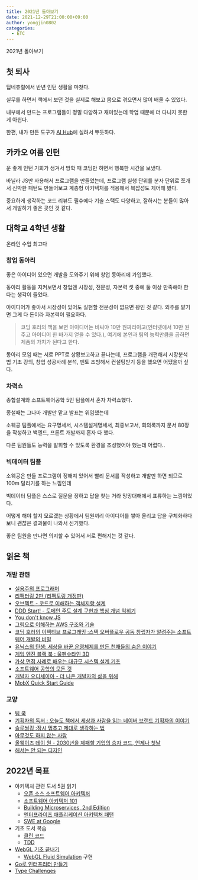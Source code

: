 ```yaml
---
title: 2021년 돌아보기
date: 2021-12-29T21:00:00+09:00
author: yongjin0802
categories:
  - ETC
---
```


2021년 돌아보기

## 첫 퇴사

딥네츄럴에서 반년 인턴 생활을 마쳤다.

실무를 하면서 책에서 보던 것을 실제로 해보고 몸으로 겪으면서 많이 배울 수 있었다.

내부에서 만드는 프로그램들이 정말 다양하고 재미있는데 학업 때문에 더 다니지 못한 게 아쉽다.

한편, 내가 만든 도구가 [AI Hub](https://aihub.or.kr/aidata/30735)에 실려서 뿌듯하다.

## 카카오 여름 인턴

운 좋게 인턴 기회가 생겨서 방학 때 코딩만 하면서 행복한 시간을 보냈다.

바닐라 JS만 사용해서 프로그램을 만들었는데, 프로그램 실행 단위를 분자 단위로 쪼개서 신박한 패턴도 만들어보고 계층형 아키텍처를 적용해서 복잡성도 제어해 봤다.

중요하게 생각하는 코드 리뷰도 필수에다 기술 스택도 다양하고, 잘하시는 분들이 많아서 개발하기 좋은 곳인 것 같다.

## 대학교 4학년 생활

온라인 수업 최고다

### 창업 동아리

좋은 아이디어 있으면 개발을 도와주기 위해 창업 동아리에 가입했다.

동아리 활동을 지켜보면서 창업엔 시장성, 전문성, 자본력 셋 중에 둘 이상 만족해야 한다는 생각이 들었다.

아이디어가 좋아서 시장성이 있어도 실현할 전문성이 없으면 꽝인 것 같다. 외주를 맡기면 그게 다 돈이라 자본력이 필요하다.

> 코딩 호러의 책을 보면 아이디어는 비싸야 10만 원짜리이고(인터넷에서 10만 원 주고 아이디어 한 바가지 얻을 수 있다.), 여기에 본인과 팀의 능력만큼을 곱하면 제품의 가치가 된다고 한다.

동아리 모임 때는 서로 PPT로 상황보고하고 끝나는데, 프로그램을 개편해서 시장분석법 기초 강의, 창업 성공사례 분석, 멘토 초빙해서 컨설팅받기 등을 했으면 어땠을까 싶다.

### 차력쇼

종합설계와 소프트웨어공학 5인 팀플에서 혼자 차력쇼했다.

종설때는 그나마 개발만 맡고 발표는 위임했는데

소웨공 팀플에서는 요구명세서, 시스템설계명세서, 최종보고서, 회의록까지 문서 80장을 작성하고 백엔드, 프론트 개발까지 혼자 다 했다.

다른 팀원들도 능력을 발휘할 수 있도록 환경을 조성했어야 했는데 어렵다..

### 빅데이터 팀플

소웨공은 만들 프로그램이 정해져 있어서 빨리 문서를 작성하고 개발만 하면 되므로 100m 달리기를 하는 느낌인데

빅데이터 팀플은 스스로 질문을 정하고 답을 찾는 거라 망망대해에서 표류하는 느낌이었다.

어떻게 해야 할지 모르겠는 상황에서 팀원끼리 아이디어를 쌓아 올리고 답을 구체화하다 보니 괜찮은 결과물이 나와서 신기했다.

좋은 팀원을 만나면 의지할 수 있어서 서로 편해지는 것 같다.

## 읽은 책

### 개발 관련

- [실용주의 프로그래머](https://www.aladin.co.kr/shop/wproduct.aspx?ItemId=38786788)
- [리팩터링 2판 (리팩토링 개정판)](https://www.aladin.co.kr/shop/wproduct.aspx?ItemId=236186172)
- [오브젝트 - 코드로 이해하는 객체지향 설계](https://www.aladin.co.kr/shop/wproduct.aspx?ItemId=193681076)
- [DDD Start! - 도메인 주도 설계 구현과 핵심 개념 익히기](https://www.aladin.co.kr/shop/wproduct.aspx?ItemId=84000742)
- [You don't know JS](https://www.aladin.co.kr/shop/wproduct.aspx?ItemId=112387204)
- [그림으로 이해하는 AWS 구조와 기술](https://www.aladin.co.kr/shop/wproduct.aspx?ItemId=274143194)
- [코딩 호러의 이펙티브 프로그래밍 :스택 오버플로우 공동 창립자가 알려주는 소프트웨어 개발의 비밀](https://www.aladin.co.kr/shop/wproduct.aspx?ItemId=24817127)
- [유닉스의 탄생: 세상을 바꾼 운영체제를 만든 천재들의 숨은 이야기](https://www.aladin.co.kr/shop/wproduct.aspx?ItemId=246390920)
- [게임 엔진 블랙 북 : 울펜슈타인 3D](https://www.aladin.co.kr/shop/wproduct.aspx?ItemId=254236998)
- [가상 면접 사례로 배우는 대규모 시스템 설계 기초 ](https://www.aladin.co.kr/shop/wproduct.aspx?ItemId=276041776)
- [소프트웨어 공학의 모든 것](https://www.aladin.co.kr/shop/wproduct.aspx?ItemId=231347166)
- [개발자 오디세이아 - 더 나은 개발자의 삶을 위해](https://www.aladin.co.kr/shop/wproduct.aspx?ItemId=235367394)
- [MobX Quick Start Guide](https://www.packtpub.com/product/mobx-quick-start-guide/9781789344837)

### 교양

- [팀 쿡](https://www.aladin.co.kr/shop/wproduct.aspx?ItemId=191619501)
- [기획자의 독서 : 오늘도 책에서 세상과 사람을 읽는 네이버 브랜드 기획자의 이야기](https://www.aladin.co.kr/shop/wproduct.aspx?ItemId=275470339)
- [슬로씽킹 :잠시 멈추고 제대로 생각하는 법](https://www.aladin.co.kr/shop/wproduct.aspx?ItemId=45535408)
- [아무것도 하지 않는 사람](https://www.aladin.co.kr/shop/wproduct.aspx?ItemId=276376596)
- [올웨이즈 데이 원 - 2030년을 제패할 기업의 승자 코드, 언제나 첫날](https://www.aladin.co.kr/shop/wproduct.aspx?ItemId=260131663)
- [해서는 안 되는 디자인](https://www.aladin.co.kr/shop/wproduct.aspx?ItemId=218530929)

## 2022년 목표

- 아키텍처 관련 도서 5권 읽기
  - [오픈 소스 소프트웨어 아키텍처](https://www.aladin.co.kr/shop/wproduct.aspx?ItemId=58740186)
  - [소프트웨어 아키텍처 101](https://www.aladin.co.kr/shop/wproduct.aspx?ItemId=281760928)
  - [Building Microservices, 2nd Edition](https://www.oreilly.com/library/view/building-microservices-2nd/9781492034018/)
  - [엔터프라이즈 애플리케이션 아키텍처 패턴](https://www.aladin.co.kr/shop/wproduct.aspx?ItemId=68433810)
  - [SWE at Google](https://abseil.io/resources/swe-book)
- 기초 도서 복습
  - [클린 코드](https://www.aladin.co.kr/shop/wproduct.aspx?ItemId=34083680)
  - [TDD](https://www.aladin.co.kr/shop/wproduct.aspx?ItemId=37469717)
- [WebGL 기초 끝내기](https://webgl2fundamentals.org/webgl/lessons/ko/)
  - [WebGL Fluid Simulation](https://github.com/PavelDoGreat/WebGL-Fluid-Simulation) 구현
- [Go로 인터프리터 만들기](https://www.aladin.co.kr/shop/wproduct.aspx?ItemId=277193668)
- [Type Challenges](https://github.com/type-challenges/type-challenges)
